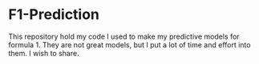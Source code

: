 # F1-Prediction
This repository hold my code I used to make my predictive models for formula 1. They are not great models, but I put a lot of time and effort into them. I wish to share.
